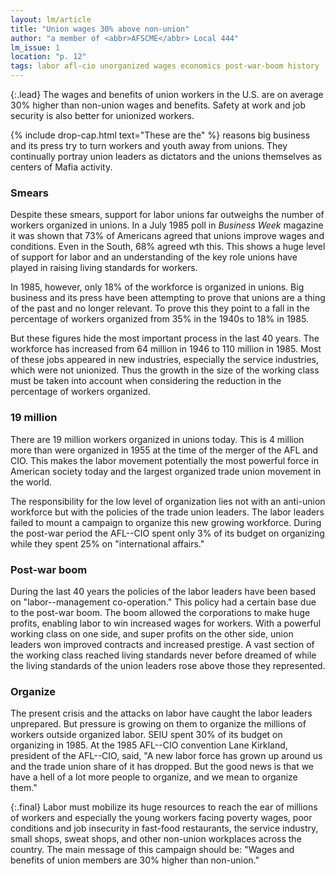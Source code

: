 ```yaml
---
layout: lm/article
title: "Union wages 30% above non-union"
author: "a member of <abbr>AFSCME</abbr> Local 444"
lm_issue: 1
location: "p. 12"
tags: labor afl-cio unorganized wages economics post-war-boom history
---
```


{:.lead}
The wages and benefits
of union workers in the
U.S. are on average 30%
higher than non-union
wages and benefits. Safety
at work and job security is
also better for unionized
workers.

{% include drop-cap.html text="These are the" %}
reasons big business and its press try to turn
workers and youth away from unions.
They continually portray
union leaders as dictators and the
unions themselves as centers of
Mafia activity.

### Smears

Despite these smears, support for
labor unions far outweighs the
number of workers organized in
unions. In a July 1985 poll in
<cite>Business Week</cite> magazine it was
shown that 73% of Americans
agreed that unions improve wages
and conditions. Even in the South,
68% agreed wth this. This shows a
huge level of support for labor and
an understanding of the key role
unions have played in raising living
standards for workers.

In 1985, however, only 18% of
the workforce is organized in
unions. Big business and its press
have been attempting to prove that
unions are a thing of the past and
no longer relevant. To prove this
they point to a fall in the percentage
of workers organized from
35% in the 1940s to 18% in 1985.

But these figures hide the most
important process in the last 40
years. The workforce has increased
from 64 million in 1946 to 110
million in 1985. Most of these jobs
appeared in new industries,
especially the service industries,
which were not unionized. Thus the
growth in the size of the working
class must be taken into account
when considering the reduction in
the percentage of workers organized.

### 19 million

There are 19 million workers
organized in unions today. This is 4
million more than were organized in
1955 at the time of the merger of
the <abbr>AFL</abbr> and <abbr>CIO</abbr>. This makes the
labor movement potentially the
most powerful force in American
society today and the largest
organized trade union movement in
the world.

The responsibility for the low
level of organization lies not with
an anti-union workforce but with
the policies of the trade union
leaders. The labor leaders failed to
mount a campaign to organize this
new growing workforce. During the
post-war period the <abbr>AFL--CIO</abbr> spent
only 3% of its budget on organizing
while they spent 25% on
"international affairs."

### Post-war boom

During the last 40 years the
policies of the labor leaders have
been based on "labor--management
co-operation." This policy had a
certain base due to the post-war
boom. The boom allowed the corporations
to make huge profits,
enabling labor to win increased
wages for workers. With a powerful
working class on one side, and
super profits on the other side,
union leaders won improved contracts
and increased prestige. A
vast section of the working class
reached living standards never
before dreamed of while the living
standards of the union leaders rose
above those they represented.

### Organize

The present crisis and the attacks
on labor have caught the
labor leaders unprepared. But
pressure is growing on them to
organize the millions of workers
outside organized labor. <abbr>SEIU</abbr>
spent 30% of its budget on organizing
in 1985. At the 1985 <abbr>AFL--CIO</abbr>
convention Lane Kirkland, president
of the <abbr>AFL--CIO</abbr>, said, "A new
labor force has grown up around us
and the trade union share of it has
dropped. But the good news is that
we have a hell of a lot more people
to organize, and we mean to
organize them."

{:.final}
Labor must mobilize its huge
resources to reach the ear of
millions of workers and especially
the young workers facing poverty
wages, poor conditions and job
insecurity in fast-food restaurants,
the service industry, small shops,
sweat shops, and other non-union
workplaces across the country. The
main message of this campaign
should be: "Wages and benefits of
union members are 30% higher
than non-union."